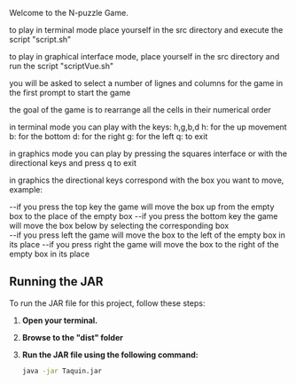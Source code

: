 Welcome to the N-puzzle Game.

to play in terminal mode place yourself in the src directory and execute
the script "script.sh"

to play in graphical interface mode, place yourself in the src directory and
run the script "scriptVue.sh"

you will be asked to select a number of lignes and columns for the game in the first prompt
to start the game

the goal of the game is to rearrange all the cells in their numerical order


in terminal mode you can play with the keys: h,g,b,d
h: for the up movement
b: for the bottom
d: for the right
g: for the left
q: to exit

in graphics mode you can play by pressing the squares
interface or with the directional keys and press q to exit

in graphics the directional keys correspond with the box you
want to move, example:

--if you press the top key the game will move the box up
from the empty box to the place of the empty box
--if you press the bottom key the game will move the box below
by selecting the corresponding box  
--if you press left the game will move the box to the left of the
empty box in its place
--if you press right the game will move the box to the right of the
empty box in its place

## Running the JAR

To run the JAR file for this project, follow these steps:

1. **Open your terminal.**

2. **Browse to the "dist" folder**

3. **Run the JAR file using the following command:**
   ```bash
   java -jar Taquin.jar
   ```
